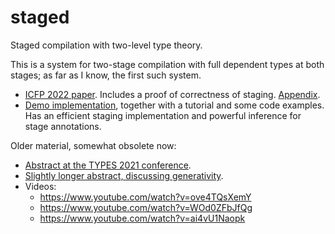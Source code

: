 # staged

Staged compilation with two-level type theory.

This is a system for two-stage compilation with full dependent types at both stages; as far as I know, the first such system.

- [ICFP 2022 paper](https://andraskovacs.github.io/pdfs/2ltt.pdf). Includes a proof of correctness of staging. [Appendix](https://andraskovacs.github.io/pdfs/2ltt_appendix.pdf).
- [Demo implementation](demo), together with a tutorial and some code examples. Has an efficient staging implementation and powerful inference for stage annotations.

Older material, somewhat obsolete now:

- [Abstract at the TYPES 2021 conference](https://types21.liacs.nl/wp-content/uploads/2021/06/book.pdf#page=83).
- [Slightly longer abstract, discussing generativity](efop_abstract/ext_abstract.pdf).
- Videos:
  - https://www.youtube.com/watch?v=ove4TQsXemY
  - https://www.youtube.com/watch?v=WOd0ZFbJfQg
  - https://www.youtube.com/watch?v=ai4vU1Naopk
